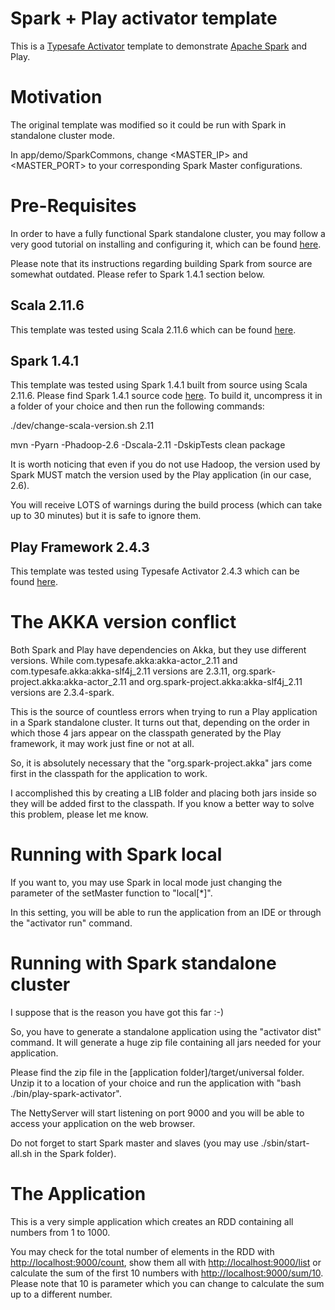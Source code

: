 Spark + Play activator template
===============================

This is a [Typesafe Activator](http://typesafe.com/platform/getstarted) template to demonstrate [Apache Spark](http://spark.apache.org) and Play.

# Motivation

The original template was modified so it could be run with Spark in standalone cluster mode.

In app/demo/SparkCommons, change <MASTER_IP> and <MASTER_PORT> to your corresponding Spark Master configurations.

# Pre-Requisites

In order to have a fully functional Spark standalone cluster, you may follow a very good tutorial on installing and configuring it, which can be found [here](http://mbonaci.github.io/mbo-spark/#omg-i-have-a-running-spark-in-my-home).

Please note that its instructions regarding building Spark from source are somewhat outdated. Please refer to Spark 1.4.1 section below.

## Scala 2.11.6
This template was tested using Scala 2.11.6 which can be found [here](http://downloads.typesafe.com/scala/2.11.6/scala-2.11.6.tgz).

## Spark 1.4.1
This template was tested using Spark 1.4.1 built from source using Scala 2.11.6.
Please find Spark 1.4.1 source code [here](http://www.apache.org/dyn/closer.lua/spark/spark-1.4.1/spark-1.4.1.tgz).
To build it, uncompress it in a folder of your choice and then run the following commands:

./dev/change-scala-version.sh 2.11

mvn -Pyarn -Phadoop-2.6 -Dscala-2.11 -DskipTests clean package

It is worth noticing that even if you do not use Hadoop, the version used by Spark MUST match the version used by the Play application (in our case, 2.6).

You will receive LOTS of warnings during the build process (which can take up to 30 minutes) but it is safe to ignore them.

## Play Framework 2.4.3
This template was tested using Typesafe Activator 2.4.3 which can be found [here](https://downloads.typesafe.com/typesafe-activator/1.3.6/typesafe-activator-1.3.6-minimal.zip).

# The AKKA version conflict

Both Spark and Play have dependencies on Akka, but they use different versions.
While com.typesafe.akka:akka-actor_2.11 and com.typesafe.akka:akka-slf4j_2.11 versions are 2.3.11, org.spark-project.akka:akka-actor_2.11 and org.spark-project.akka:akka-slf4j_2.11 versions are 2.3.4-spark.

This is the source of countless errors when trying to run a Play application in a Spark standalone cluster. It turns out that, depending on the order in which those 4 jars appear on the classpath generated by the Play framework, it may work just fine or not at all.

So, it is absolutely necessary that the "org.spark-project.akka" jars come first in the classpath for the application to work.

I accomplished this by creating a LIB folder and placing both jars inside so they will be added first to the classpath. If you know a better way to solve this problem, please let me know.

# Running with Spark local

If you want to, you may use Spark in local mode just changing the parameter of the setMaster function to "local[*]".

In this setting, you will be able to run the application from an IDE or through the "activator run" command.

# Running with Spark standalone cluster

I suppose that is the reason you have got this far :-)

So, you have to generate a standalone application using the "activator dist" command. It will generate a huge zip file containing all jars needed for your application.

Please find the zip file in the [application folder]/target/universal folder. Unzip it to a location of your choice and run the application with "bash ./bin/play-spark-activator".

The NettyServer will start listening on port 9000 and you will be able to access your application on the web browser.

Do not forget to start Spark master and slaves (you may use ./sbin/start-all.sh in the Spark folder).

# The Application

This is a very simple application which creates an RDD containing all numbers from 1 to 1000.

You may check for the total number of elements in the RDD with [http://localhost:9000/count](http://localhost:9000/count), show them all with [http://localhost:9000/list](http://localhost:9000/list) or calculate the sum of the first 10 numbers with [http://localhost:9000/sum/10](http://localhost:9000/sum/10). Please note that 10 is parameter which you can change to calculate the sum up to a different number.